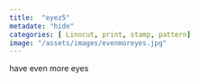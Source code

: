 ```yaml
---
title:  "eyez5"
metadate: "hide"
categories: [ Linocut, print, stamp, pattern]
image: "/assets/images/evenmoreyes.jpg"
---
```

have even more eyes